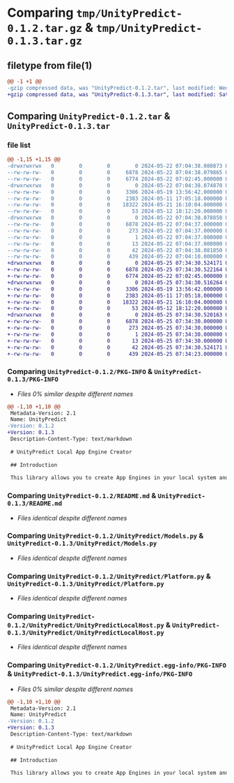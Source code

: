 # Comparing `tmp/UnityPredict-0.1.2.tar.gz` & `tmp/UnityPredict-0.1.3.tar.gz`

## filetype from file(1)

```diff
@@ -1 +1 @@
-gzip compressed data, was "UnityPredict-0.1.2.tar", last modified: Wed May 22 07:04:38 2024, max compression
+gzip compressed data, was "UnityPredict-0.1.3.tar", last modified: Sat May 25 07:34:30 2024, max compression
```

## Comparing `UnityPredict-0.1.2.tar` & `UnityPredict-0.1.3.tar`

### file list

```diff
@@ -1,15 +1,15 @@
-drwxrwxrwx   0        0        0        0 2024-05-22 07:04:38.080873 UnityPredict-0.1.2/
--rw-rw-rw-   0        0        0     6878 2024-05-22 07:04:38.079865 UnityPredict-0.1.2/PKG-INFO
--rw-rw-rw-   0        0        0     6774 2024-05-22 07:02:45.000000 UnityPredict-0.1.2/README.md
-drwxrwxrwx   0        0        0        0 2024-05-22 07:04:38.074870 UnityPredict-0.1.2/UnityPredict/
--rw-rw-rw-   0        0        0     3306 2024-05-19 13:56:42.000000 UnityPredict-0.1.2/UnityPredict/Models.py
--rw-rw-rw-   0        0        0     2383 2024-05-11 17:05:18.000000 UnityPredict-0.1.2/UnityPredict/Platform.py
--rw-rw-rw-   0        0        0    18322 2024-05-21 16:10:04.000000 UnityPredict-0.1.2/UnityPredict/UnityPredictLocalHost.py
--rw-rw-rw-   0        0        0       53 2024-05-12 18:12:20.000000 UnityPredict-0.1.2/UnityPredict/__init__.py
-drwxrwxrwx   0        0        0        0 2024-05-22 07:04:38.078858 UnityPredict-0.1.2/UnityPredict.egg-info/
--rw-rw-rw-   0        0        0     6878 2024-05-22 07:04:37.000000 UnityPredict-0.1.2/UnityPredict.egg-info/PKG-INFO
--rw-rw-rw-   0        0        0      273 2024-05-22 07:04:37.000000 UnityPredict-0.1.2/UnityPredict.egg-info/SOURCES.txt
--rw-rw-rw-   0        0        0        1 2024-05-22 07:04:37.000000 UnityPredict-0.1.2/UnityPredict.egg-info/dependency_links.txt
--rw-rw-rw-   0        0        0       13 2024-05-22 07:04:37.000000 UnityPredict-0.1.2/UnityPredict.egg-info/top_level.txt
--rw-rw-rw-   0        0        0       42 2024-05-22 07:04:38.081850 UnityPredict-0.1.2/setup.cfg
--rw-rw-rw-   0        0        0      439 2024-05-22 07:04:10.000000 UnityPredict-0.1.2/setup.py
+drwxrwxrwx   0        0        0        0 2024-05-25 07:34:30.524171 UnityPredict-0.1.3/
+-rw-rw-rw-   0        0        0     6878 2024-05-25 07:34:30.522164 UnityPredict-0.1.3/PKG-INFO
+-rw-rw-rw-   0        0        0     6774 2024-05-22 07:02:45.000000 UnityPredict-0.1.3/README.md
+drwxrwxrwx   0        0        0        0 2024-05-25 07:34:30.516264 UnityPredict-0.1.3/UnityPredict/
+-rw-rw-rw-   0        0        0     3306 2024-05-19 13:56:42.000000 UnityPredict-0.1.3/UnityPredict/Models.py
+-rw-rw-rw-   0        0        0     2383 2024-05-11 17:05:18.000000 UnityPredict-0.1.3/UnityPredict/Platform.py
+-rw-rw-rw-   0        0        0    18322 2024-05-21 16:10:04.000000 UnityPredict-0.1.3/UnityPredict/UnityPredictLocalHost.py
+-rw-rw-rw-   0        0        0       53 2024-05-12 18:12:20.000000 UnityPredict-0.1.3/UnityPredict/__init__.py
+drwxrwxrwx   0        0        0        0 2024-05-25 07:34:30.520163 UnityPredict-0.1.3/UnityPredict.egg-info/
+-rw-rw-rw-   0        0        0     6878 2024-05-25 07:34:30.000000 UnityPredict-0.1.3/UnityPredict.egg-info/PKG-INFO
+-rw-rw-rw-   0        0        0      273 2024-05-25 07:34:30.000000 UnityPredict-0.1.3/UnityPredict.egg-info/SOURCES.txt
+-rw-rw-rw-   0        0        0        1 2024-05-25 07:34:30.000000 UnityPredict-0.1.3/UnityPredict.egg-info/dependency_links.txt
+-rw-rw-rw-   0        0        0       13 2024-05-25 07:34:30.000000 UnityPredict-0.1.3/UnityPredict.egg-info/top_level.txt
+-rw-rw-rw-   0        0        0       42 2024-05-25 07:34:30.524171 UnityPredict-0.1.3/setup.cfg
+-rw-rw-rw-   0        0        0      439 2024-05-25 07:34:23.000000 UnityPredict-0.1.3/setup.py
```

### Comparing `UnityPredict-0.1.2/PKG-INFO` & `UnityPredict-0.1.3/PKG-INFO`

 * *Files 0% similar despite different names*

```diff
@@ -1,10 +1,10 @@
 Metadata-Version: 2.1
 Name: UnityPredict
-Version: 0.1.2
+Version: 0.1.3
 Description-Content-Type: text/markdown
 
 # UnityPredict Local App Engine Creator
 
 ## Introduction
 
 This library allows you to create App Engines in your local system and finetune the engines before updating it to the [ModelCentral](https://modelcentral.ai) repositories.
```

### Comparing `UnityPredict-0.1.2/README.md` & `UnityPredict-0.1.3/README.md`

 * *Files identical despite different names*

### Comparing `UnityPredict-0.1.2/UnityPredict/Models.py` & `UnityPredict-0.1.3/UnityPredict/Models.py`

 * *Files identical despite different names*

### Comparing `UnityPredict-0.1.2/UnityPredict/Platform.py` & `UnityPredict-0.1.3/UnityPredict/Platform.py`

 * *Files identical despite different names*

### Comparing `UnityPredict-0.1.2/UnityPredict/UnityPredictLocalHost.py` & `UnityPredict-0.1.3/UnityPredict/UnityPredictLocalHost.py`

 * *Files identical despite different names*

### Comparing `UnityPredict-0.1.2/UnityPredict.egg-info/PKG-INFO` & `UnityPredict-0.1.3/UnityPredict.egg-info/PKG-INFO`

 * *Files 0% similar despite different names*

```diff
@@ -1,10 +1,10 @@
 Metadata-Version: 2.1
 Name: UnityPredict
-Version: 0.1.2
+Version: 0.1.3
 Description-Content-Type: text/markdown
 
 # UnityPredict Local App Engine Creator
 
 ## Introduction
 
 This library allows you to create App Engines in your local system and finetune the engines before updating it to the [ModelCentral](https://modelcentral.ai) repositories.
```

